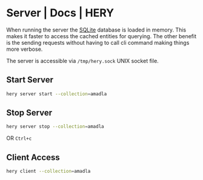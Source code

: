 # Server | Docs | HERY
When running the server the [SQLite](https://www.sqlite.org/) database is loaded in memory. This makes it faster to 
access the cached entities for querying. The other benefit is the sending requests without having to call cli command 
making things more verbose.

The server is accessible via `/tmp/hery.sock` UNIX socket file.

## Start Server
```bash
hery server start --collection=amadla
```

## Stop Server
```bash
hery server stop --collection=amadla
```
OR
`Ctrl+c`

## Client Access
```bash
hery client --collection=amadla
```